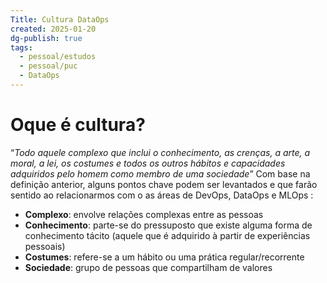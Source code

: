 ```yaml
---
Title: Cultura DataOps
created: 2025-01-20
dg-publish: true
tags:
  - pessoal/estudos
  - pessoal/puc
  - DataOps
---
```

# Oque é cultura?
“_Todo aquele complexo que inclui o conhecimento, as crenças, a arte, a moral, a lei, os costumes e todos os outros hábitos e capacidades adquiridos pelo homem como membro de uma sociedade_”
Com base na definição anterior, alguns pontos chave podem ser levantados e que farão sentido ao relacionarmos com o as áreas de DevOps, DataOps e MLOps :
- **Complexo**: envolve relações complexas entre as pessoas
- **Conhecimento**: parte-se do pressuposto que existe alguma forma de conhecimento tácito (aquele que é adquirido à partir de experiências pessoais)
- **Costumes**: refere-se a um hábito ou uma prática regular/recorrente
- **Sociedade**: grupo de pessoas que compartilham de valores